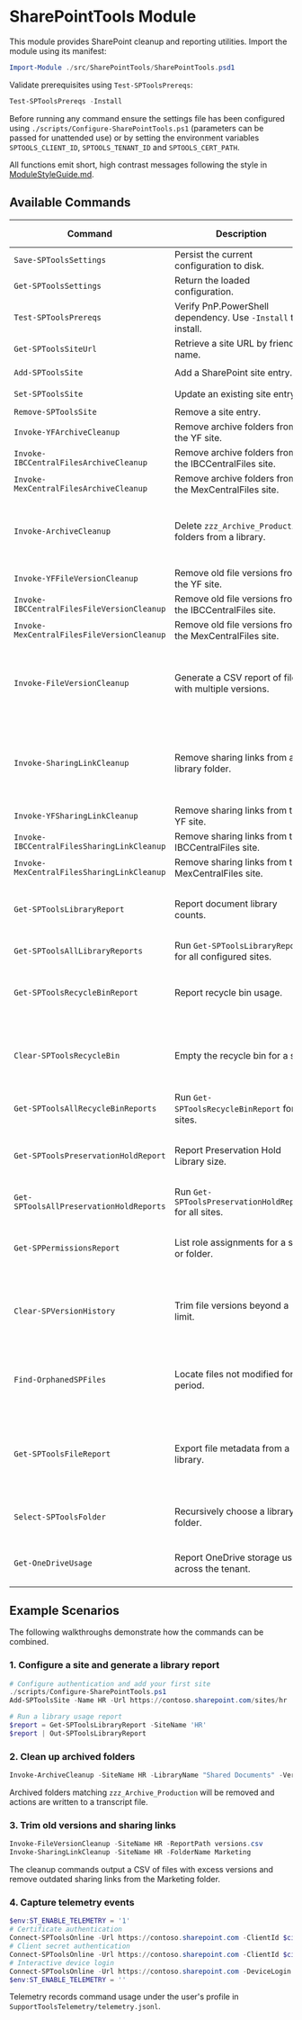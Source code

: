 # SharePointTools Module

This module provides SharePoint cleanup and reporting utilities. Import the module using its manifest:

```powershell
Import-Module ./src/SharePointTools/SharePointTools.psd1
```

Validate prerequisites using `Test-SPToolsPrereqs`:

```powershell
Test-SPToolsPrereqs -Install
```

Before running any command ensure the settings file has been configured using `./scripts/Configure-SharePointTools.ps1` (parameters can be passed for unattended use) or by setting the environment variables `SPTOOLS_CLIENT_ID`, `SPTOOLS_TENANT_ID` and `SPTOOLS_CERT_PATH`.

All functions emit short, high contrast messages following the style in [ModuleStyleGuide.md](ModuleStyleGuide.md).

## Available Commands

| Command | Description | Key Parameters | Example |
|---------|-------------|---------------|---------|
| `Save-SPToolsSettings` | Persist the current configuration to disk. | `[Path]` | `Save-SPToolsSettings -Path ./mysettings.psd1` |
| `Get-SPToolsSettings` | Return the loaded configuration. | none | `Get-SPToolsSettings` |
| `Test-SPToolsPrereqs` | Verify PnP.PowerShell dependency. Use `-Install` to install. | `[Install]` | `Test-SPToolsPrereqs -Install` |
| `Get-SPToolsSiteUrl` | Retrieve a site URL by friendly name. | `SiteName` | `Get-SPToolsSiteUrl -SiteName HR` |
| `Add-SPToolsSite` | Add a SharePoint site entry. | `Name`, `Url` | `Add-SPToolsSite -Name HR -Url https://contoso.sharepoint.com/sites/hr` |
| `Set-SPToolsSite` | Update an existing site entry. | `Name`, `Url` | `Set-SPToolsSite -Name HR -Url https://contoso.sharepoint.com/sites/hr2` |
| `Remove-SPToolsSite` | Remove a site entry. | `Name` | `Remove-SPToolsSite -Name HR` |
| `Invoke-YFArchiveCleanup` | Remove archive folders from the YF site. | none | `Invoke-YFArchiveCleanup -Verbose` |
| `Invoke-IBCCentralFilesArchiveCleanup` | Remove archive folders from the IBCCentralFiles site. | none | `Invoke-IBCCentralFilesArchiveCleanup` |
| `Invoke-MexCentralFilesArchiveCleanup` | Remove archive folders from the MexCentralFiles site. | none | `Invoke-MexCentralFilesArchiveCleanup` |
| `Invoke-ArchiveCleanup` | Delete `zzz_Archive_Production` folders from a library. | `SiteName`, `[SiteUrl]`, `[LibraryName]`, `[ClientId]`, `[TenantId]`, `[CertPath]` | `Invoke-ArchiveCleanup -SiteName HR -LibraryName Documents` |
| `Invoke-YFFileVersionCleanup` | Remove old file versions from the YF site. | none | `Invoke-YFFileVersionCleanup` |
| `Invoke-IBCCentralFilesFileVersionCleanup` | Remove old file versions from the IBCCentralFiles site. | none | `Invoke-IBCCentralFilesFileVersionCleanup` |
| `Invoke-MexCentralFilesFileVersionCleanup` | Remove old file versions from the MexCentralFiles site. | none | `Invoke-MexCentralFilesFileVersionCleanup` |
| `Invoke-FileVersionCleanup` | Generate a CSV report of files with multiple versions. | `SiteName`, `[SiteUrl]`, `[LibraryName]`, `[ClientId]`, `[TenantId]`, `[CertPath]`, `[ReportPath]` | `Invoke-FileVersionCleanup -SiteName HR -ReportPath report.csv` |
| `Invoke-SharingLinkCleanup` | Remove sharing links from a library folder. | `SiteName`, `[SiteUrl]`, `[LibraryName]`, `[FolderName]`, `[ClientId]`, `[TenantId]`, `[CertPath]` | `Invoke-SharingLinkCleanup -SiteName HR -FolderName Marketing` |
| `Invoke-YFSharingLinkCleanup` | Remove sharing links from the YF site. | none | `Invoke-YFSharingLinkCleanup` |
| `Invoke-IBCCentralFilesSharingLinkCleanup` | Remove sharing links from the IBCCentralFiles site. | none | `Invoke-IBCCentralFilesSharingLinkCleanup` |
| `Invoke-MexCentralFilesSharingLinkCleanup` | Remove sharing links from the MexCentralFiles site. | none | `Invoke-MexCentralFilesSharingLinkCleanup` |
| `Get-SPToolsLibraryReport` | Report document library counts. | `SiteName`, `[SiteUrl]`, `[ClientId]`, `[TenantId]`, `[CertPath]` | `Get-SPToolsLibraryReport -SiteName HR` |
| `Get-SPToolsAllLibraryReports` | Run `Get-SPToolsLibraryReport` for all configured sites. | none | `Get-SPToolsAllLibraryReports` |
| `Get-SPToolsRecycleBinReport` | Report recycle bin usage. | `SiteName`, `[SiteUrl]`, `[ClientId]`, `[TenantId]`, `[CertPath]` | `Get-SPToolsRecycleBinReport -SiteName HR` |
| `Clear-SPToolsRecycleBin` | Empty the recycle bin for a site. | `SiteName`, `[SiteUrl]`, `[SecondStage]`, `[ClientId]`, `[TenantId]`, `[CertPath]` | `Clear-SPToolsRecycleBin -SiteName HR -SecondStage` |
| `Get-SPToolsAllRecycleBinReports` | Run `Get-SPToolsRecycleBinReport` for all sites. | none | `Get-SPToolsAllRecycleBinReports` |
| `Get-SPToolsPreservationHoldReport` | Report Preservation Hold Library size. | `SiteName`, `[SiteUrl]`, `[ClientId]`, `[TenantId]`, `[CertPath]` | `Get-SPToolsPreservationHoldReport -SiteName HR` |
| `Get-SPToolsAllPreservationHoldReports` | Run `Get-SPToolsPreservationHoldReport` for all sites. | none | `Get-SPToolsAllPreservationHoldReports` |
| `Get-SPPermissionsReport` | List role assignments for a site or folder. | `SiteUrl`, `[FolderUrl]`, `[ClientId]`, `[TenantId]`, `[CertPath]` | `Get-SPPermissionsReport -SiteUrl https://contoso.sharepoint.com/sites/hr` |
| `Clear-SPVersionHistory` | Trim file versions beyond a limit. | `SiteUrl`, `[LibraryName]`, `[KeepVersions]`, `[ClientId]`, `[TenantId]`, `[CertPath]` | `Clear-SPVersionHistory -SiteUrl https://contoso.sharepoint.com/sites/hr -KeepVersions 5` |
| `Find-OrphanedSPFiles` | Locate files not modified for a period. | `SiteUrl`, `[LibraryName]`, `[Days]`, `[ClientId]`, `[TenantId]`, `[CertPath]` | `Find-OrphanedSPFiles -SiteUrl https://contoso.sharepoint.com/sites/hr -Days 90` |
| `Get-SPToolsFileReport` | Export file metadata from a library. | `SiteName`, `[SiteUrl]`, `[LibraryName]`, `[ClientId]`, `[TenantId]`, `[CertPath]`, `[ReportPath]` | `Get-SPToolsFileReport -SiteName HR -ReportPath files.csv` |
| `Select-SPToolsFolder` | Recursively choose a library folder. | `SiteName`, `[SiteUrl]`, `[LibraryName]`, `[Filter]` | `Select-SPToolsFolder -SiteName HR` |
| `Get-OneDriveUsage` | Report OneDrive storage use across the tenant. | `AdminUrl`, `[ClientId]`, `[TenantId]`, `[CertPath]` | `Get-OneDriveUsage -AdminUrl https://contoso-admin.sharepoint.com` |


## Example Scenarios

The following walkthroughs demonstrate how the commands can be combined.

### 1. Configure a site and generate a library report

```powershell
# Configure authentication and add your first site
./scripts/Configure-SharePointTools.ps1
Add-SPToolsSite -Name HR -Url https://contoso.sharepoint.com/sites/hr

# Run a library usage report
$report = Get-SPToolsLibraryReport -SiteName 'HR'
$report | Out-SPToolsLibraryReport
```

### 2. Clean up archived folders

```powershell
Invoke-ArchiveCleanup -SiteName HR -LibraryName "Shared Documents" -Verbose
```

Archived folders matching `zzz_Archive_Production` will be removed and actions are written to a transcript file.

### 3. Trim old versions and sharing links

```powershell
Invoke-FileVersionCleanup -SiteName HR -ReportPath versions.csv
Invoke-SharingLinkCleanup -SiteName HR -FolderName Marketing
```

The cleanup commands output a CSV of files with excess versions and remove outdated sharing links from the Marketing folder.

### 4. Capture telemetry events

```powershell
$env:ST_ENABLE_TELEMETRY = '1'
# Certificate authentication
Connect-SPToolsOnline -Url https://contoso.sharepoint.com -ClientId $cid -TenantId $tid -CertPath cert.pfx
# Client secret authentication
Connect-SPToolsOnline -Url https://contoso.sharepoint.com -ClientId $cid -TenantId $tid -ClientSecret $secret
# Interactive device login
Connect-SPToolsOnline -Url https://contoso.sharepoint.com -DeviceLogin
$env:ST_ENABLE_TELEMETRY = ''
```

Telemetry records command usage under the user's profile in `SupportToolsTelemetry/telemetry.jsonl`.
